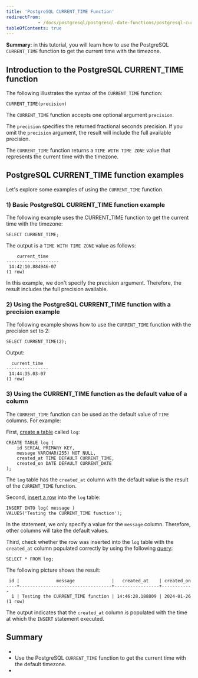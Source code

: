 ```yaml
---
title: 'PostgreSQL CURRENT_TIME Function'
redirectFrom: 
            - /docs/postgresql/postgresql-date-functions/postgresql-current_time/
tableOfContents: true
---
```



**Summary**: in this tutorial, you will learn how to use the PostgreSQL `CURRENT_TIME` function to get the current time with the timezone.





## Introduction to the PostgreSQL CURRENT_TIME function





The following illustrates the syntax of the `CURRENT_TIME` function:





```
CURRENT_TIME(precision)
```





The `CURRENT_TIME` function accepts one optional argument `precision`.





The `precision` specifies the returned fractional seconds precision. If you omit the `precision` argument, the result will include the full available precision.





The `CURRENT_TIME` function returns a `TIME WITH TIME ZONE` value that represents the current time with the timezone.





## PostgreSQL CURRENT_TIME function examples





Let's explore some examples of using the `CURRENT_TIME` function.





### 1) Basic PostgreSQL CURRENT_TIME function example





The following example uses the CURRENT_TIME function to get the current time with the timezone:





```
SELECT CURRENT_TIME;
```





The output is a `TIME WITH TIME ZONE` value as follows:





```
    current_time
--------------------
 14:42:10.884946-07
(1 row)
```





In this example, we don't specify the precision argument. Therefore, the result includes the full precision available.





### 2) Using the PostgreSQL CURRENT_TIME function with a precision example





The following example shows how to use the `CURRENT_TIME` function with the precision set to 2:





```
SELECT CURRENT_TIME(2);
```





Output:





```
  current_time
----------------
 14:44:35.03-07
(1 row)
```





### 3) Using the CURRENT_TIME function as the default value of a column





The `CURRENT_TIME` function can be used as the default value of `TIME` columns. For example:





First, [create a table](/docs/postgresql/postgresql-create-table) called `log`:





```
CREATE TABLE log (
    id SERIAL PRIMARY KEY,
    message VARCHAR(255) NOT NULL,
    created_at TIME DEFAULT CURRENT_TIME,
    created_on DATE DEFAULT CURRENT_DATE
);
```





The `log` table has the `created_at` column with the default value is the result of the `CURRENT_TIME` function.





Second, [insert a row](/docs/postgresql/postgresql-insert) into the `log` table:





```
INSERT INTO log( message )
VALUES('Testing the CURRENT_TIME function');
```





In the statement, we only specify a value for the `message` column. Therefore, other columns will take the default values.





Third, check whether the row was inserted into the `log` table with the `created_at` column populated correctly by using the following [query](/docs/postgresql/postgresql-select):





```
SELECT * FROM log;
```





The following picture shows the result:





```
 id |              message              |   created_at    | created_on
----+-----------------------------------+-----------------+------------
  1 | Testing the CURRENT_TIME function | 14:46:28.188809 | 2024-01-26
(1 row)
```





The output indicates that the `created_at` column is populated with the time at which the `INSERT` statement executed.





## Summary





- 
- Use the PostgreSQL `CURRENT_TIME` function to get the current time with the default timezone.
- 


